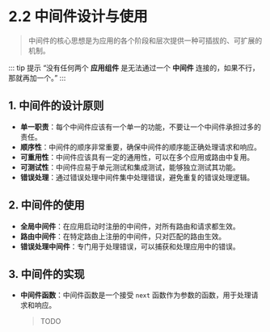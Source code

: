 # 2.2 中间件设计与使用

> 中间件的核心思想是为应用的各个阶段和层次提供一种可插拔的、可扩展的机制。

::: tip 提示
“没有任何两个 **应用组件** 是无法通过一个 **中间件** 连接的，如果不行，那就再加一个。”
:::

## **1. 中间件的设计原则**

- **单一职责**：每个中间件应该有一个单一的功能，不要让一个中间件承担过多的责任。
- **顺序性**：中间件的顺序非常重要，确保中间件的顺序能正确处理请求和响应。
- **可重用性**：中间件应该具有一定的通用性，可以在多个应用或路由中复用。
- **可测试性**：中间件应易于单元测试和集成测试，能够独立测试其功能。
- **错误处理**：通过错误处理中间件集中处理错误，避免重复的错误处理逻辑。

## **2. 中间件的使用**

- **全局中间件**：在应用启动时注册的中间件，对所有路由和请求都生效。
- **路由中间件**：在特定路由上注册的中间件，只对匹配的路由生效。
- **错误处理中间件**：专门用于处理错误，可以捕获和处理应用中的错误。

## **3. 中间件的实现**

- **中间件函数**：中间件函数是一个接受 `next` 函数作为参数的函数，用于处理请求和响应。
  > TODO
